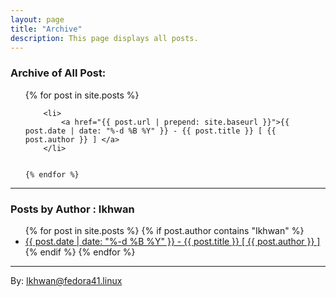 ```yaml
---
layout: page
title: "Archive"
description: This page displays all posts.
---
```



<!-- 
    ---
    layout: page
    title: "Archive"
    description: This page displays all posts.
    header: All Post
    --- 
-->

### Archive of All Post: 

<ul>
    {% for post in site.posts %}

        <li>
            <a href="{{ post.url | prepend: site.baseurl }}">{{ post.date | date: "%-d %B %Y" }} - {{ post.title }} [ {{ post.author }} ] </a>
        </li>


    {% endfor %}
</ul>



***


### Posts by Author : Ikhwan 

<ul>
{% for post in site.posts %}
    {% if post.author contains "Ikhwan" %}
        <li>
            <a href="{{ site.url }}{{ site.baseurl }}{{ post.url}}.html" target="_blank">{{ post.date | date: "%-d %B %Y" }} - {{ post.title }} [ {{ post.author }} ] </a> 
        </li>
    {% endif %}
{% endfor %}
</ul>


***
By: Ikhwan@fedora41.linux